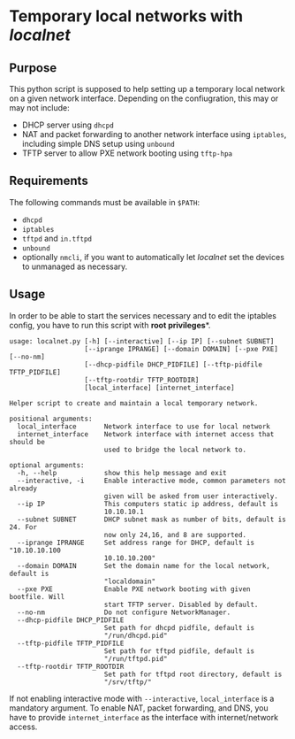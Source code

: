 # Temporary local networks with *localnet*
## Purpose
This python script is supposed to help setting up a temporary local network on a given network interface.
Depending on the confiugration, this may or may not include:
* DHCP server using ```dhcpd```
* NAT and packet forwarding to another network interface using ```iptables```, including simple DNS setup using ```unbound```
* TFTP server to allow PXE network booting using ```tftp-hpa```

## Requirements
The following commands must be available in ```$PATH```:
* ```dhcpd```
* ```iptables```
* ```tftpd``` and ```in.tftpd```
* ```unbound```
* optionally ```nmcli```, if you want to automatically let *localnet* set the devices to unmanaged as necessary.

## Usage
In order to be able to start the services necessary and to edit the iptables config, you have to run this script with **root privileges***.

```
usage: localnet.py [-h] [--interactive] [--ip IP] [--subnet SUBNET]
                   [--iprange IPRANGE] [--domain DOMAIN] [--pxe PXE] [--no-nm]
                   [--dhcp-pidfile DHCP_PIDFILE] [--tftp-pidfile TFTP_PIDFILE]
                   [--tftp-rootdir TFTP_ROOTDIR]
                   [local_interface] [internet_interface]

Helper script to create and maintain a local temporary network.

positional arguments:
  local_interface       Network interface to use for local network
  internet_interface    Network interface with internet access that should be
                        used to bridge the local network to.

optional arguments:
  -h, --help            show this help message and exit
  --interactive, -i     Enable interactive mode, common parameters not already
                        given will be asked from user interactively.
  --ip IP               This computers static ip address, default is
                        10.10.10.1
  --subnet SUBNET       DHCP subnet mask as number of bits, default is 24. For
                        now only 24,16, and 8 are supported.
  --iprange IPRANGE     Set address range for DHCP, default is "10.10.10.100
                        10.10.10.200"
  --domain DOMAIN       Set the domain name for the local network, default is
                        "localdomain"
  --pxe PXE             Enable PXE network booting with given bootfile. Will
                        start TFTP server. Disabled by default.
  --no-nm               Do not configure NetworkManager.
  --dhcp-pidfile DHCP_PIDFILE
                        Set path for dhcpd pidfile, default is
                        "/run/dhcpd.pid"
  --tftp-pidfile TFTP_PIDFILE
                        Set path for tftpd pidfile, default is
                        "/run/tftpd.pid"
  --tftp-rootdir TFTP_ROOTDIR
                        Set path for tftpd root directory, default is
                        "/srv/tftp/"

```

If not enabling interactive mode with ```--interactive```, ```local_interface``` is a mandatory argument.
To enable NAT, packet forwarding, and DNS, you have to provide ```internet_interface``` as the interface with internet/network access.
